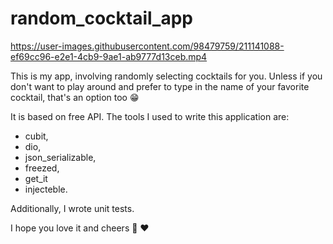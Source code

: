 # random_cocktail_app


https://user-images.githubusercontent.com/98479759/211141088-ef69cc96-e2e1-4cb9-9ae1-ab9777d13ceb.mp4

This is my app, involving randomly selecting cocktails for you. Unless if you don't want to play around and prefer to type in the name of your favorite cocktail, that's an option too 😁 

It is based on free API. The tools I used to write this application are:
- cubit, 
- dio, 
- json_serializable,
- freezed, 
- get_it 
- injecteble.

Additionally, I wrote unit tests.

I hope you love it and cheers 🍻 ❤️




